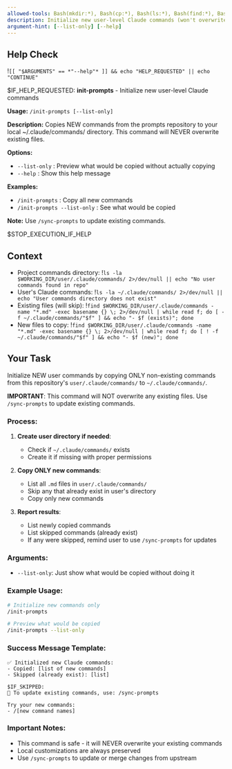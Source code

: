 ```yaml
---
allowed-tools: Bash(mkdir:*), Bash(cp:*), Bash(ls:*), Bash(find:*), Bash(test:*), Bash(echo:*), Bash(basename:*), Bash(while:*), Bash(read:*), Read
description: Initialize new user-level Claude commands (won't overwrite existing)
argument-hint: [--list-only] [--help]
---
```


## Help Check
!`[[ "$ARGUMENTS" == *"--help"* ]] && echo "HELP_REQUESTED" || echo "CONTINUE"`

$IF_HELP_REQUESTED:
**init-prompts** - Initialize new user-level Claude commands

**Usage:** `/init-prompts [--list-only]`

**Description:**
Copies NEW commands from the prompts repository to your local ~/.claude/commands/ directory. This command will NEVER overwrite existing files.

**Options:**
- `--list-only` : Preview what would be copied without actually copying
- `--help`      : Show this help message

**Examples:**
- `/init-prompts`           : Copy all new commands
- `/init-prompts --list-only` : See what would be copied

**Note:** Use `/sync-prompts` to update existing commands.

$STOP_EXECUTION_IF_HELP

## Context

- Project commands directory: !`ls -la $WORKING_DIR/user/.claude/commands/ 2>/dev/null || echo "No user commands found in repo"`
- User's Claude commands: !`ls -la ~/.claude/commands/ 2>/dev/null || echo "User commands directory does not exist"`
- Existing files (will skip): !`find $WORKING_DIR/user/.claude/commands -name "*.md" -exec basename {} \; 2>/dev/null | while read f; do [ -f ~/.claude/commands/"$f" ] && echo "- $f (exists)"; done`
- New files to copy: !`find $WORKING_DIR/user/.claude/commands -name "*.md" -exec basename {} \; 2>/dev/null | while read f; do [ ! -f ~/.claude/commands/"$f" ] && echo "- $f (new)"; done`

## Your Task

Initialize NEW user commands by copying ONLY non-existing commands from this repository's `user/.claude/commands/` to `~/.claude/commands/`.

**IMPORTANT**: This command will NOT overwrite any existing files. Use `/sync-prompts` to update existing commands.

### Process:

1. **Create user directory if needed**:
   - Check if `~/.claude/commands/` exists
   - Create it if missing with proper permissions

2. **Copy ONLY new commands**:
   - List all `.md` files in `user/.claude/commands/`
   - Skip any that already exist in user's directory
   - Copy only new commands

3. **Report results**:
   - List newly copied commands
   - List skipped commands (already exist)
   - If any were skipped, remind user to use `/sync-prompts` for updates

### Arguments:
- `--list-only`: Just show what would be copied without doing it

### Example Usage:
```bash
# Initialize new commands only
/init-prompts

# Preview what would be copied
/init-prompts --list-only
```

### Success Message Template:
```
✅ Initialized new Claude commands:
- Copied: [list of new commands]
- Skipped (already exist): [list]

$IF_SKIPPED:
📝 To update existing commands, use: /sync-prompts

Try your new commands:
- /[new command names]
```

### Important Notes:
- This command is safe - it will NEVER overwrite your existing commands
- Local customizations are always preserved
- Use `/sync-prompts` to update or merge changes from upstream